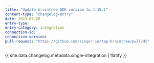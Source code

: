 ```yaml
---
title: "Update braintree SDK version to 4.18.1"
content-type: "changelog-entry"
date: 2023-02-28
entry-type: 
entry-category: integration
connection-id: 
connection-version: 
pull-request: "https://github.com/singer-io/tap-braintree/pull/45"
---
```

{{ site.data.changelog.metadata.single-integration | flatify }}